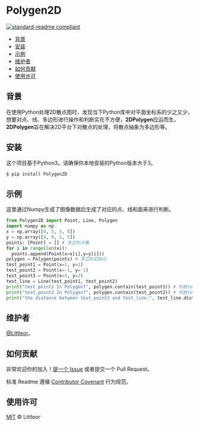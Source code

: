 # Polygen2D

[![standard-readme compliant](https://img.shields.io/badge/readme%20style-standard-brightgreen.svg?style=flat-square)](https://github.com/RichardLitt/standard-readme)

- [背景](#背景)
- [安装](#安装)
- [示例](#示例)
- [维护者](#维护者)
- [如何贡献](#如何贡献)
- [使用许可](#使用许可)

## 背景

在使用Python处理2D散点图时，发现当下Python库中对平面坐标系的少之又少，想要对点、线、多边形进行操作和判断实在不方便，**2DPolygen**应运而生，**2DPolygen**旨在解决2D平台下对散点的处理，将散点抽象为多边形等。

## 安装

这个项目基于Python3。请确保你本地安装的Python版本大于3。

```sh
$ pip install Polygen2D
```

## 示例

这里通过Numpy生成了图像数据后生成了对应的点、线和面来进行判断。

```python
from Polygen2D import Point, Line, Polygen
import numpy as np
x = np.array([0, 5, 5, 0])
y = np.array([0, 0, 5, 5])
points: [Point] = [] # 多边形点集
for i in range(len(x)):
  points.append(Point(x=x[i],y=y[i]))
polygen = Polygen(points) # 多边形初始化
test_point1 = Point(x=1, y=1)
test_point2 = Point(x=-1, y=-1)
test_point3 = Point(x=5, y=2)
test_line = Line(test_point1, test_point2)
print("test_point1 In Polygen?", polygen.contain(test_point1)) # 判断test_point1是否在多边形内
print("test_point2 In Polygen?", polygen.contain(test_point2)) # 判断test_point2是否在多边形内
print("the distance between test_point3 and test_line:", test_line.distance(test_point3)) # 点test_point3到线test_line的距离
```

## 维护者

[@Littleor](https://github.com/Littleor)。

## 如何贡献

非常欢迎你的加入！[提一个 Issue](https://github.com/Littleor/Polygen2D/issues/new) 或者提交一个 Pull Request。


标准 Readme 遵循 [Contributor Covenant](http://contributor-covenant.org/version/1/3/0/) 行为规范。


## 使用许可

[MIT](LICENSE) © Littleor